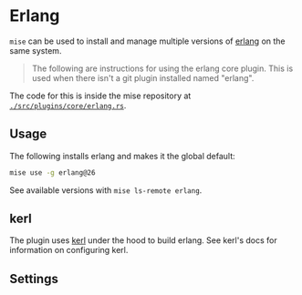 # Erlang

`mise` can be used to install and manage multiple versions of [erlang](https://www.erlang.org/) on the same system.

> The following are instructions for using the erlang core plugin.
This is used when there isn't a git plugin installed named "erlang".

The code for this is inside the mise repository at
[`./src/plugins/core/erlang.rs`](https://github.com/jdx/mise/blob/main/src/plugins/core/erlang.rs).

## Usage

The following installs erlang and makes it the global default:

```sh
mise use -g erlang@26
```

See available versions with `mise ls-remote erlang`.

## kerl

The plugin uses [kerl](https://github.com/kerl/kerl) under the hood to build erlang.
See kerl's docs for information on configuring kerl.

## Settings

<script setup>
import Settings from '/components/settings.vue';
</script>
<Settings child="erlang" :level="3" />
